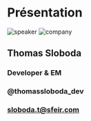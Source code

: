 <!-- .slide: class="speaker-slide" -->

# Présentation

![speaker](./assets/images/speakers/TSL.png)
![company](./assets/images/logo-sfeir-blanc.png)

## Thomas Sloboda

### Developer & EM

<!-- .element: class="icon-rule icon-first" -->

### @thomassloboda_dev

<!-- .element: class="icon-twitter icon-second" -->

### sloboda.t@sfeir.com

<!-- .element: class="icon-mail icon-third" -->
